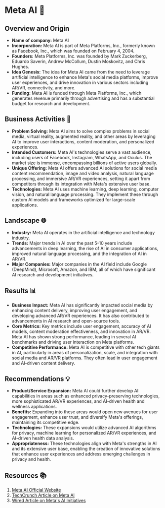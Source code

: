 # Meta AI 🚀

## Overview and Origin

* **Name of company:** Meta AI
* **Incorporation:** Meta AI is part of Meta Platforms, Inc., formerly known as Facebook, Inc., which was founded on February 4, 2004.
* **Founders:** Meta Platforms, Inc. was founded by Mark Zuckerberg, Eduardo Saverin, Andrew McCollum, Dustin Moskovitz, and Chris Hughes.
* **Idea Genesis:** The idea for Meta AI came from the need to leverage artificial intelligence to enhance Meta's social media platforms, improve user experiences, and drive innovation in various sectors including AR/VR, connectivity, and more.
* **Funding:** Meta AI is funded through Meta Platforms, Inc., which generates revenue primarily through advertising and has a substantial budget for research and development.

## Business Activities 💼

* **Problem Solving:** Meta AI aims to solve complex problems in social media, virtual reality, augmented reality, and other areas by leveraging AI to improve user interactions, content moderation, and personalized experiences.
* **Intended Customers:** Meta AI's technologies serve a vast audience, including users of Facebook, Instagram, WhatsApp, and Oculus. The market size is immense, encompassing billions of active users globally.
* **Unique Offering:** Meta AI offers advanced AI solutions for social media content recommendation, image and video analysis, natural language processing, and immersive AR/VR experiences, setting it apart from competitors through its integration with Meta's extensive user base.
* **Technologies:** Meta AI uses machine learning, deep learning, computer vision, and natural language processing. They implement these through custom AI models and frameworks optimized for large-scale applications.

## Landscape 🌐

* **Industry:** Meta AI operates in the artificial intelligence and technology industry.
* **Trends:** Major trends in AI over the past 5-10 years include advancements in deep learning, the rise of AI in consumer applications, improved natural language processing, and the integration of AI in AR/VR.
* **Major Companies:** Major companies in the AI field include Google (DeepMind), Microsoft, Amazon, and IBM, all of which have significant AI research and development initiatives.

## Results 📊

* **Business Impact:** Meta AI has significantly impacted social media by enhancing content delivery, improving user engagement, and developing advanced AR/VR experiences. It has also contributed to advancements in AI research and open-source tools.
* **Core Metrics:** Key metrics include user engagement, accuracy of AI models, content moderation effectiveness, and innovation in AR/VR. Meta AI has shown strong performance, leading in several AI benchmarks and driving user interaction on Meta platforms.
* **Competitive Performance:** Meta AI is competitive with other tech giants in AI, particularly in areas of personalization, scale, and integration with social media and AR/VR platforms. They often lead in user engagement and AI-driven content delivery.

## Recommendations 💡

* **Product/Service Expansion:** Meta AI could further develop AI capabilities in areas such as enhanced privacy-preserving technologies, more sophisticated AR/VR experiences, and AI-driven health and wellness applications.
* **Benefits:** Expanding into these areas would open new avenues for user engagement, enhance user trust, and diversify Meta's offerings, maintaining its competitive edge.
* **Technologies:** These expansions would utilize advanced AI algorithms for privacy, machine learning for personalized AR/VR experiences, and AI-driven health data analysis.
* **Appropriateness:** These technologies align with Meta's strengths in AI and its extensive user base, enabling the creation of innovative solutions that enhance user experiences and address emerging challenges in privacy and health.

## Resources 📚

1. [Meta AI Official Website](https://ai.facebook.com/)
2. [TechCrunch Article on Meta AI](https://techcrunch.com/2021/10/28/facebook-rebrands-as-meta/)
3. [Wired Article on Meta's AI Initiatives](https://www.wired.com/story/facebook-meta-ai-research/)





